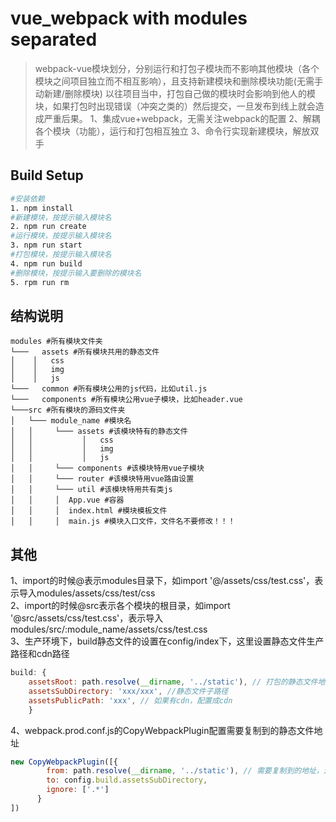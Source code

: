 # vue_webpack with modules separated

> webpack-vue模块划分，分别运行和打包子模块而不影响其他模块（各个模块之间项目独立而不相互影响），且支持新建模块和删除模块功能(无需手动新建/删除模块)
以往项目当中，打包自己做的模块时会影响到他人的模块，如果打包时出现错误（冲突之类的）然后提交，一旦发布到线上就会造成严重后果。
1、集成vue+webpack，无需关注webpack的配置
2、解耦各个模块（功能），运行和打包相互独立
3、命令行实现新建模块，解放双手

## Build Setup

``` bash
#安装依赖
1. npm install
#新建模块，按提示输入模块名
2. npm run create
#运行模块，按提示输入模块名
3. npm run start
#打包模块，按提示输入模块名
4. npm run build
#删除模块，按提示输入要删除的模块名
5. rpm run rm
```

## 结构说明
````
modules #所有模块文件夹
└───   assets #所有模块共用的静态文件
│    │   css
│    │   img
│    │   js
└───   common #所有模块公用的js代码，比如util.js
└───   components #所有模块公用vue子模块，比如header.vue
└───src #所有模块的源码文件夹
│   └─── module_name #模块名
│   │     └─── assets #该模块特有的静态文件
│   │           │   css
│   │           │   img
│   │           │   js
│   │     └─── components #该模块特用vue子模块
│   │     └─── router #该模块特用vue路由设置
│   │     └─── util #该模块特用共有类js
│   │     │  App.vue #容器
│   │     │  index.html #模块模板文件
│   │     │  main.js #模块入口文件，文件名不要修改！！！
````
## 其他
1、import的时候@表示modules目录下，如import '@/assets/css/test.css'，表示导入modules/assets/css/test/css  
2、import的时候@src表示各个模块的根目录，如import '@src/assets/css/test.css'，表示导入modules/src/:module_name/assets/css/test.css  
3、生产环境下，build静态文件的设置在config/index下，这里设置静态文件生产路径和cdn路径  
```javascript
build: {
    assetsRoot: path.resolve(__dirname, '../static'), // 打包的静态文件地址，该地址打包到项目根目录下  
    assetsSubDirectory: 'xxx/xxx', //静态文件子路径  
    assetsPublicPath: 'xxx', // 如果有cdn，配置成cdn
    }
```
4、webpack.prod.conf.js的CopyWebpackPlugin配置需要复制到的静态文件地址
```javascript
new CopyWebpackPlugin([{
        from: path.resolve(__dirname, '../static'), // 需要复制到的地址，这里复制到根目录的static目录下
        to: config.build.assetsSubDirectory,
        ignore: ['.*']
      }
])
```
